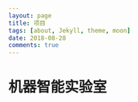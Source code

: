 ```yaml
---
layout: page
title: 项目
tags: [about, Jekyll, theme, moon]
date: 2018-08-28
comments: true
---
```


# 机器智能实验室